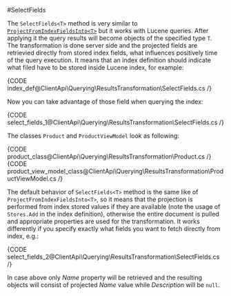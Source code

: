 ﻿#SelectFields

The `SelectFields<T>` method is very similar to [`ProjectFromIndexFieldsInto<T>`](project-from-index-fields-into) but it works with Lucene queries.
After applying it the query results will become objects of the specified type `T`. The transformation is done server side and the projected fields are retrievied directly from stored index fields, what influences positively time of the query execution.
It means that an index definition should indicate what filed have to be stored inside Lucene index, for example:

{CODE index_def@ClientApi\Querying\ResultsTransformation\SelectFields.cs /}

Now you can take advantage of those field when querying the index:

{CODE select_fields_1@ClientApi\Querying\ResultsTransformation\SelectFields.cs /}

The classes `Product` and `ProductViewModel` look as following:

{CODE product_class@ClientApi\Querying\ResultsTransformation\Product.cs /}
{CODE product_view_model_class@ClientApi\Querying\ResultsTransformation\ProductViewModel.cs /}

The default behavior of `SelectFields<T>` method is the same like of `ProjectFromIndexFieldsInto<T>`, so it means that the projection is performed from index stored values if they are available (note the usage of `Stores.Add` in the index definition),
otherwise the entire document is pulled and appropriate properties are used for the transformation. It works differently if you specify exactly what fields you want to fetch directly from index, e.g.:

{CODE select_fields_2@ClientApi\Querying\ResultsTransformation\SelectFields.cs /}

In case above only *Name* property will be retrieved and the resulting objects will consist of projected *Name* value while *Description* will be `null`.



